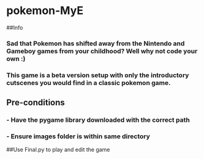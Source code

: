 # pokemon-MyE

##Info
### Sad that Pokemon has shifted away from the Nintendo and Gameboy games from your childhood? Well why not code your own :)
### This game is a beta version setup with only the introductory cutscenes you would find in a classic pokemon game.

## Pre-conditions
### - Have the pygame library downloaded with the correct path
### - Ensure images folder is within same directory

##Use Final.py to play and edit the game
